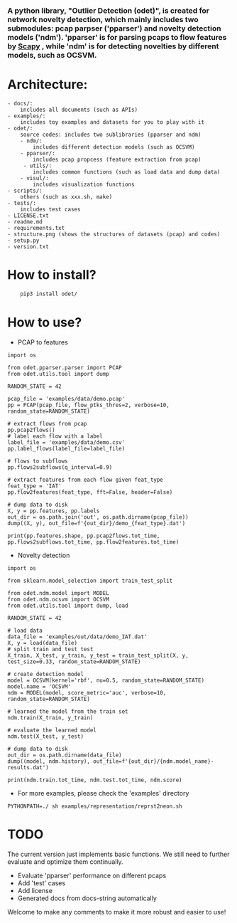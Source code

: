 ### A python library, "Outlier Detection (odet)",  is created for network novelty detection, which mainly includes two submodules: pcap parpser ('pparser') and novelty detection models ('ndm'). 'pparser' is for parsing pcaps to flow features by [Scapy](https://scapy.net/) , while 'ndm' is for detecting novelties by different models, such as OCSVM.

# Architecture:
    - docs/: 
        includes all documents (such as APIs)
    - examples/: 
        includes toy examples and datasets for you to play with it 
    - odet/: 
        source codes: includes two sublibraries (pparser and ndm)
        - ndm/: 
            includes different detection models (such as OCSVM)
        - pparser/: 
            includes pcap propcess (feature extraction from pcap) 
         - utils/: 
            includes common functions (such as load data and dump data)
        - visul/: 
            includes visualization functions
    - scripts/: 
        others (such as xxx.sh, make) 
    - tests/: 
        includes test cases
    - LICENSE.txt
    - readme.md
    - requirements.txt
	- structure.png (shows the structures of datasets (pcap) and codes)
    - setup.py
    - version.txt
   
    
# How to install?
```sh
    pip3 install odet/
```


# How to use?
- PCAP to features
```python3
import os

from odet.pparser.parser import PCAP
from odet.utils.tool import dump

RANDOM_STATE = 42

pcap_file = 'examples/data/demo.pcap'
pp = PCAP(pcap_file, flow_ptks_thres=2, verbose=10, random_state=RANDOM_STATE)

# extract flows from pcap
pp.pcap2flows()
# label each flow with a label
label_file = 'examples/data/demo.csv'
pp.label_flows(label_file=label_file)

# flows to subflows
pp.flows2subflows(q_interval=0.9)

# extract features from each flow given feat_type
feat_type = 'IAT'
pp.flow2features(feat_type, fft=False, header=False)

# dump data to disk
X, y = pp.features, pp.labels
out_dir = os.path.join('out', os.path.dirname(pcap_file))
dump((X, y), out_file=f'{out_dir}/demo_{feat_type}.dat')

print(pp.features.shape, pp.pcap2flows.tot_time, pp.flows2subflows.tot_time, pp.flow2features.tot_time)

```

- Novelty detection
```python3
import os

from sklearn.model_selection import train_test_split

from odet.ndm.model import MODEL
from odet.ndm.ocsvm import OCSVM
from odet.utils.tool import dump, load

RANDOM_STATE = 42

# load data
data_file = 'examples/out/data/demo_IAT.dat'
X, y = load(data_file)
# split train and test test
X_train, X_test, y_train, y_test = train_test_split(X, y, test_size=0.33, random_state=RANDOM_STATE)

# create detection model
model = OCSVM(kernel='rbf', nu=0.5, random_state=RANDOM_STATE)
model.name = 'OCSVM'
ndm = MODEL(model, score_metric='auc', verbose=10, random_state=RANDOM_STATE)

# learned the model from the train set
ndm.train(X_train, y_train)

# evaluate the learned model
ndm.test(X_test, y_test)

# dump data to disk
out_dir = os.path.dirname(data_file)
dump((model, ndm.history), out_file=f'{out_dir}/{ndm.model_name}-results.dat')

print(ndm.train.tot_time, ndm.test.tot_time, ndm.score)
```

- For more examples, please check the 'examples' directory 
```shell
PYTHONPATH=./ sh examples/representation/reprst2neon.sh
```    


# TODO
The current version just implements basic functions. We still need to further evaluate and optimize them continually. 
- Evaluate 'pparser' performance on different pcaps
- Add 'test' cases
- Add license
- Generated docs from docs-string automatically


Welcome to make any comments to make it more robust and easier to use!
